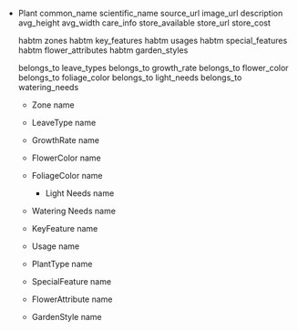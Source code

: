 - Plant
  common_name
  scientific_name
  source_url
  image_url
  description
  avg_height
  avg_width
  care_info
  store_available
  store_url
  store_cost

  habtm zones
  habtm key_features
  habtm usages
  habtm special_features
  habtm flower_attributes
  habtm garden_styles

  belongs_to leave_types
  belongs_to growth_rate
  belongs_to flower_color
  belongs_to foliage_color
  belongs_to light_needs
  belongs_to watering_needs


  - Zone
    name

  - LeaveType
    name

  - GrowthRate
    name

  - FlowerColor
    name

  - FoliageColor
    name

    - Light Needs
      name

  - Watering Needs
    name

  - KeyFeature
    name

  - Usage
    name

  - PlantType
    name

  - SpecialFeature
    name

  - FlowerAttribute
    name

  - GardenStyle
    name
